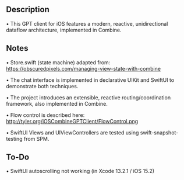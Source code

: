 ## Description

• This GPT client for iOS features a modern, reactive, unidirectional dataflow architecture, implemented in Combine.

## Notes

• Store.swift (state machine) adapted from: https://obscuredpixels.com/managing-view-state-with-combine

• The chat interface is implemented in declarative UIKit and SwiftUI to demonstrate both techniques.

• The project introduces an extensible, reactive routing/coordination framework, also implemented in Combine.

• Flow control is described here: http://tyler.org/iOSCombineGPTClient/FlowControl.png

• SwiftUI Views and UIViewControllers are tested using swift-snapshot-testing from SPM.
  
## To-Do

• SwiftUI autoscrolling not working (in Xcode 13.2.1 / iOS 15.2)

